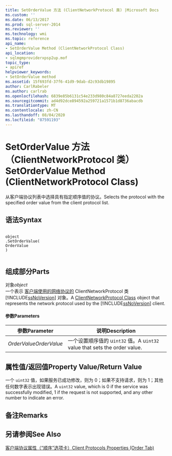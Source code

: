 ```yaml
---
title: SetOrderValue 方法 (ClientNetworkProtocol 类) |Microsoft Docs
ms.custom: ''
ms.date: 06/13/2017
ms.prod: sql-server-2014
ms.reviewer: ''
ms.technology: wmi
ms.topic: reference
api_name:
- SetOrderValue Method (ClientNetworkProtocol Class)
api_location:
- sqlmgmproviderxpsp2up.mof
topic_type:
- apiref
helpviewer_keywords:
- SetOrderValue method
ms.assetid: 15f693fd-37f6-41d9-9dab-d2c93db19895
author: CarlRabeler
ms.author: carlrab
ms.openlocfilehash: 6839e85b6131c54e233d980c84a8727eeda2202a
ms.sourcegitcommit: ad4d92dce894592a259721a1571b1d8736abacdb
ms.translationtype: MT
ms.contentlocale: zh-CN
ms.lasthandoff: 08/04/2020
ms.locfileid: "87591193"
---
```

# <a name="setordervalue-method-clientnetworkprotocol-class"></a><span data-ttu-id="2c9c9-102">SetOrderValue 方法（ClientNetworkProtocol 类）</span><span class="sxs-lookup"><span data-stu-id="2c9c9-102">SetOrderValue Method (ClientNetworkProtocol Class)</span></span>
  <span data-ttu-id="2c9c9-103">从客户端协议列表中选择具有指定顺序值的协议。</span><span class="sxs-lookup"><span data-stu-id="2c9c9-103">Selects the protocol with the specified order value from the client protocol list.</span></span>  
  
## <a name="syntax"></a><span data-ttu-id="2c9c9-104">语法</span><span class="sxs-lookup"><span data-stu-id="2c9c9-104">Syntax</span></span>  
  
```  
  
object  
.SetOrderValue(  
OrderValue  
)  
  
```  
  
## <a name="parts"></a><span data-ttu-id="2c9c9-105">组成部分</span><span class="sxs-lookup"><span data-stu-id="2c9c9-105">Parts</span></span>  
 <span data-ttu-id="2c9c9-106">对象</span><span class="sxs-lookup"><span data-stu-id="2c9c9-106">*object*</span></span>  
 <span data-ttu-id="2c9c9-107">一个表示 [客户端使用的网络协议的](clientnetworkprotocol-class.md) ClientNetworkProtocol 类 [!INCLUDE[ssNoVersion](../../../includes/ssnoversion-md.md)] 对象。</span><span class="sxs-lookup"><span data-stu-id="2c9c9-107">A [ClientNetworkProtocol Class](clientnetworkprotocol-class.md) object that represents the network protocol used by the [!INCLUDE[ssNoVersion](../../../includes/ssnoversion-md.md)] client.</span></span>  
  
#### <a name="parameters"></a><span data-ttu-id="2c9c9-108">参数</span><span class="sxs-lookup"><span data-stu-id="2c9c9-108">Parameters</span></span>  
  
|<span data-ttu-id="2c9c9-109">参数</span><span class="sxs-lookup"><span data-stu-id="2c9c9-109">Parameter</span></span>|<span data-ttu-id="2c9c9-110">说明</span><span class="sxs-lookup"><span data-stu-id="2c9c9-110">Description</span></span>|  
|---------------|-----------------|  
|<span data-ttu-id="2c9c9-111">*OrderValue*</span><span class="sxs-lookup"><span data-stu-id="2c9c9-111">*OrderValue*</span></span>|<span data-ttu-id="2c9c9-112">一个设置顺序值的 u`int32` 值。</span><span class="sxs-lookup"><span data-stu-id="2c9c9-112">A u`int32` value that sets the order value.</span></span>|  
  
## <a name="property-valuereturn-value"></a><span data-ttu-id="2c9c9-113">属性值/返回值</span><span class="sxs-lookup"><span data-stu-id="2c9c9-113">Property Value/Return Value</span></span>  
 <span data-ttu-id="2c9c9-114">一个 `uint32` 值，如果服务已成功修改，则为 0；如果不支持请求，则为 1；其他任何数字表示出现错误。</span><span class="sxs-lookup"><span data-stu-id="2c9c9-114">A `uint32` value, which is 0 if the service was successfully modified, 1 if the request is not supported, and any other number to indicate an error.</span></span>  
  
## <a name="remarks"></a><span data-ttu-id="2c9c9-115">备注</span><span class="sxs-lookup"><span data-stu-id="2c9c9-115">Remarks</span></span>  
  
## <a name="see-also"></a><span data-ttu-id="2c9c9-116">另请参阅</span><span class="sxs-lookup"><span data-stu-id="2c9c9-116">See Also</span></span>  
 [<span data-ttu-id="2c9c9-117">客户端协议属性（“顺序”选项卡）</span><span class="sxs-lookup"><span data-stu-id="2c9c9-117">Client Protocols Properties (Order Tab)</span></span>](https://technet.microsoft.com/library/ms187884.aspx)  
  
  
